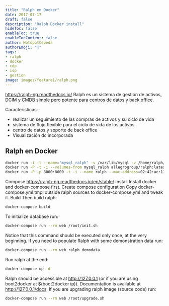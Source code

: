```yaml
---
title: "Ralph en Docker"
date: 2017-07-17
draft: false
description: "Ralph Docker install"
hideToc: false
enableToc: true
enableTocContent: false
author: HotspotCepeda 
authorEmoji: "🗻"
tags: 
- ralph
- docker
- cdp
- isp
- gestion
image: images/feature1/ralph.png
---
```

https://ralph-ng.readthedocs.io/
Ralph es un sistema de gestión de activos, DCIM y CMDB simple pero potente para centros de datos y back office.

Características:

- realizar un seguimiento de las compras de activos y su ciclo de vida
- sistema de flujo flexible para el ciclo de vida de los activos
- centro de datos y soporte de back office
- Visualización dc incorporada
## Ralph en Docker
``` bash
docker run -i -t --name="mysql_ralph" -v /var/lib/mysql -v /home/ralph/.ralph busybox /bin/sh -c "chown root /home/ralph; chown root /home/ralph/.ralph"
docker run -P -t -i --volumes-from mysql_ralph allegrogroup/ralph:latest /bin/bash /home/ralph/init.sh
docker run -P -p 8000:8000 -t -i --name ralph --mac-address=02:42:ac:11:ff:ff --volumes-from mysql_ralph allegrogroup/ralph:latest
```
Compose
https://ralph-ng.readthedocs.io/en/stable/
Install
Install docker and docker-compose first.
Create compose configuration
Copy docker-compose.yml.tmpl outside ralph sources to docker-compose.yml and tweak it.
Build
Then build ralph:
``` bash
docker-compose build
```
To initialize database run:
``` bash
docker-compose run --rm web /root/init.sh
```
Notice that this command should be executed only once, at the very beginning.
If you need to populate Ralph with some demonstration data run:
``` bash
docker-compose run --rm web ralph demodata
```
Run ralph at the end:
``` bash
docker-compose up -d
```
Ralph should be accessible at http://127.0.0.1 (or if you are using boot2docker at $(boot2docker ip)). Documentation is available at http://127.0.0.1/docs.
If you are upgrading ralph image (source code) run:
``` bash
docker-compose run --rm web /root/upgrade.sh
```
 